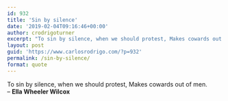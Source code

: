 ```yaml
---
id: 932
title: 'Sin by silence'
date: '2019-02-04T09:16:46+00:00'
author: crodrigoturner
excerpt: "To sin by silence, when we should protest, Makes cowards out of men.\r\n- <strong>Ella Wheeler Wilcox</strong>"
layout: post
guid: 'https://www.carlosrodrigo.com/?p=932'
permalink: /sin-by-silence/
format: quote
---
```


To sin by silence, when we should protest, Makes cowards out of men.  
– **Ella Wheeler Wilcox**